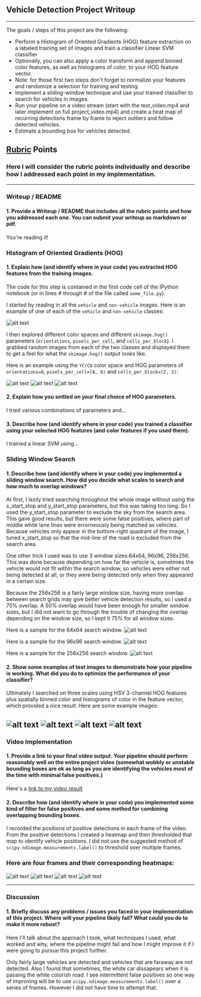 ## Vehicle Detection Project Writeup

---

The goals / steps of this project are the following:

* Perform a Histogram of Oriented Gradients (HOG) feature extraction on a labeled training set of images and train a classifier Linear SVM classifier
* Optionally, you can also apply a color transform and append binned color features, as well as histograms of color, to your HOG feature vector. 
* Note: for those first two steps don't forget to normalize your features and randomize a selection for training and testing.
* Implement a sliding-window technique and use your trained classifier to search for vehicles in images.
* Run your pipeline on a video stream (start with the test_video.mp4 and later implement on full project_video.mp4) and create a heat map of recurring detections frame by frame to reject outliers and follow detected vehicles.
* Estimate a bounding box for vehicles detected.

[//]: # (Image References)
[image1]: ./output_images/car_not_car.png
[image2-CH1]: ./output_images/HOG_example-CH1.png
[image2-CH2]: ./output_images/HOG_example-CH2.png
[image2-CH3]: ./output_images/HOG_example-CH3.png
[searchgrid_1]: ./output_images/test0_searchgrid_1.jpg
[searchgrid_2]: ./output_images/test0_searchgrid_2.jpg
[searchgrid_3]: ./output_images/test0_searchgrid_3.jpg
[output_1]: ./output_images/test0_output.jpg
[output_2]: ./output_images/test3_output.jpg
[output_3]: ./output_images/test4_output.jpg
[output_4]: ./output_images/test5_output.jpg
[bboxes_and_heat_1]: ./output_images/bboxes_and_heat_1.png
[bboxes_and_heat_2]: ./output_images/bboxes_and_heat_2.png
[bboxes_and_heat_3]: ./output_images/bboxes_and_heat_3.png
[bboxes_and_heat_4]: ./output_images/bboxes_and_heat_4.png
[image6]: ./examples/labels_map.png
[image7]: ./examples/output_bboxes.png
[video1]: ./project_video_output.mp4

## [Rubric](https://review.udacity.com/#!/rubrics/513/view) Points
### Here I will consider the rubric points individually and describe how I addressed each point in my implementation.  

---
### Writeup / README

#### 1. Provide a Writeup / README that includes all the rubric points and how you addressed each one.  You can submit your writeup as markdown or pdf.

You're reading it!

### Histogram of Oriented Gradients (HOG)

#### 1. Explain how (and identify where in your code) you extracted HOG features from the training images.

The code for this step is contained in the first code cell of the IPython notebook (or in lines # through # of the file called `some_file.py`).  

I started by reading in all the `vehicle` and `non-vehicle` images.  Here is an example of one of each of the `vehicle` and `non-vehicle` classes:

![alt text][image1]

I then explored different color spaces and different `skimage.hog()` parameters (`orientations`, `pixels_per_cell`, and `cells_per_block`).  I grabbed random images from each of the two classes and displayed them to get a feel for what the `skimage.hog()` output looks like.

Here is an example using the `YCrCb` color space and HOG parameters of `orientations=8`, `pixels_per_cell=(8, 8)` and `cells_per_block=(2, 2)`:


![alt text][image2-CH1]
![alt text][image2-CH2]
![alt text][image2-CH3]

#### 2. Explain how you settled on your final choice of HOG parameters.

I tried various combinations of parameters and...

#### 3. Describe how (and identify where in your code) you trained a classifier using your selected HOG features (and color features if you used them).

I trained a linear SVM using...

### Sliding Window Search

#### 1. Describe how (and identify where in your code) you implemented a sliding window search.  How did you decide what scales to search and how much to overlap windows?
At first, I lazily tried searching throughout the whole image without using the x_start_stop and y_start_stop parameters,
but this was taking too long. So I used the y_start_stop parameter to exclude the sky from the search area. This gave good results, but there were some false positives,
where part of middle white lane lines were errorneously being matched as vehicles.
Because vehicles only appear in the bottom-right quadrant of the image, I tuned x_start_stop so that the mid-line of the road is excluded from the search area.

One other trick I used was to use 3 window sizes:64x64, 96x96, 256x256.
This was done because depending on how far the vehicle is, sometimes the vehicle would not fit within the search window,
so vehicles were either not being detected at all, or they were being detected only when they appeared in a certain size.

Because the 256x256 is a fairly large window size, having more overlap between search grids may give better vehicle detection results, so I used a 75% overlap.
A 50% overlap would have been enough for smaller window sizes, but I did not want to go through the trouble of changing the overlap depending on the window size,
so I kept it 75% for all window sizes.

Here is a sample for the 64x64 search window.
![alt text][searchgrid_1]

Here is a sample for the 96x96 search window.
![alt text][searchgrid_2]

Here is a sample for the 256x256 search window.
![alt text][searchgrid_3]


#### 2. Show some examples of test images to demonstrate how your pipeline is working.  What did you do to optimize the performance of your classifier?

Ultimately I searched on three scales using HSV 3-channel HOG features plus spatially binned color and histograms of color in the feature vector, which provided a nice result.  Here are some example images:

![alt text][output_1]
![alt text][output_2]
![alt text][output_3]
![alt text][output_4]
---

### Video Implementation

#### 1. Provide a link to your final video output.  Your pipeline should perform reasonably well on the entire project video (somewhat wobbly or unstable bounding boxes are ok as long as you are identifying the vehicles most of the time with minimal false positives.)
Here's a [link to my video result](./project_video_output.mp4)


#### 2. Describe how (and identify where in your code) you implemented some kind of filter for false positives and some method for combining overlapping bounding boxes.

I recorded the positions of positive detections in each frame of the video.  From the positive detections I created a heatmap and then thresholded that map to identify vehicle positions. 
I did not use the suggested method of `scipy.ndimage.measurements.label()` to threshold over multiple frames.

### Here are four frames and their corresponding heatmaps:

![alt text][bboxes_and_heat_1]
![alt text][bboxes_and_heat_2]
![alt text][bboxes_and_heat_3]
![alt text][bboxes_and_heat_4]

---

### Discussion

#### 1. Briefly discuss any problems / issues you faced in your implementation of this project.  Where will your pipeline likely fail?  What could you do to make it more robust?

Here I'll talk about the approach I took, what techniques I used, what worked and why, where the pipeline might fail and how I might improve it if I were going to pursue this project further.  

Only fairly large vehicles are detected and vehicles that are faraway are not detected. Also I found that sometimes, the white car dissapears when it is passing the white colorish road.
I see intermittent false positives so one way of improving will be to use `scipy.ndimage.measurements.label()` over a series of frames. However I did not have time to attempt that.